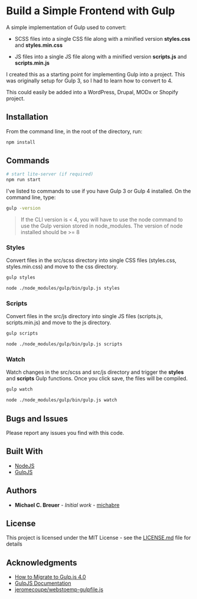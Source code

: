 # Build a Simple Frontend with Gulp

A simple implementation of Gulp used to convert:

- SCSS files into a single CSS file along with a minified version
  **styles.css** and **styles.min.css**

- JS files into a single JS file along with a minified version
  **scripts.js** and **scripts.min.js**

I created this as a starting point for implementing Gulp into a project. This was originally setup for Gulp 3, so I had to learn how to convert to 4.

This could easily be added into a WordPress, Drupal, MODx or Shopify project.

## Installation

From the command line, in the root of the directory, run:

```bash
npm install
```

## Commands

```bash
# start lite-server (if required)
npm run start
```

I've listed to commands to use if you have Gulp 3 or Gulp 4 installed. On the command line, type:

```bash
gulp -version
```

> If the CLI version is < 4, you will have to use the node command to use the Gulp version stored in node_modules. The version of node installed should be >= 8

### Styles

Convert files in the src/scss directory into single CSS files (styles.css, styles.min.css) and move to the css directory.

```bash
gulp styles
```

```bash
node ./node_modules/gulp/bin/gulp.js styles
```

### Scripts

Convert files in the src/js directory into single JS files (scripts.js, scripts.min.js) and move to the js directory.

```bash
gulp scripts
```

```bash
node ./node_modules/gulp/bin/gulp.js scripts
```

### Watch

Watch changes in the src/scss and src/js directory and trigger the **styles** and **scripts** Gulp functions. Once you click save, the files will be compiled.

```bash
gulp watch
```

```bash
node ./node_modules/gulp/bin/gulp.js watch
```

## Bugs and Issues

Please report any issues you find with this code.

## Built With

- [NodeJS](https://nodejs.org/)
- [GulpJS](https://gulpjs.com/)

## Authors

- **Michael C. Breuer** - _Initial work_ - [michabre](https://github.com/michabre)

## License

This project is licensed under the MIT License - see the [LICENSE.md](LICENSE.md) file for details

## Acknowledgments

- [How to Migrate to Gulp.js 4.0](https://www.sitepoint.com/how-to-migrate-to-gulp-4/)
- [GulpJS Documentation](https://gulpjs.com/docs/en/getting-started/quick-start)
- [jeromecoupe/webstoemp-gulpfile.js](https://gist.github.com/jeromecoupe/0b807b0c1050647eb340360902c3203a)
